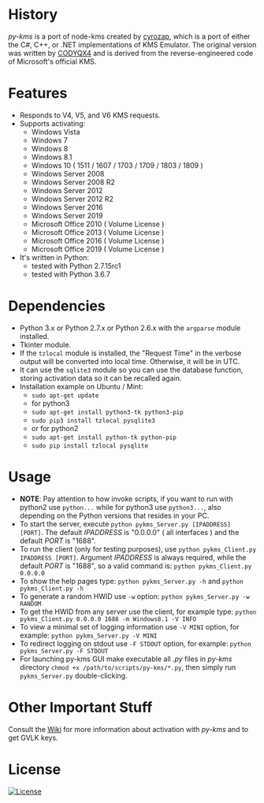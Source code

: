 # History
_py-kms_ is a port of node-kms created by [cyrozap](http://forums.mydigitallife.info/members/183074-markedsword), which is a port of either the C#, C++, or .NET implementations of KMS Emulator. The original version was written by [CODYQX4](http://forums.mydigitallife.info/members/89933-CODYQX4) and is derived from the reverse-engineered code of Microsoft's official KMS.

# Features
- Responds to V4, V5, and V6 KMS requests.
- Supports activating:
	- Windows Vista 
	- Windows 7 
	- Windows 8
	- Windows 8.1
	- Windows 10 ( 1511 / 1607 / 1703 / 1709 / 1803 / 1809 )
	- Windows Server 2008
	- Windows Server 2008 R2
	- Windows Server 2012
	- Windows Server 2012 R2
	- Windows Server 2016
	- Windows Server 2019
	- Microsoft Office 2010 ( Volume License )
	- Microsoft Office 2013 ( Volume License )
	- Microsoft Office 2016 ( Volume License )
	- Microsoft Office 2019 ( Volume License )
- It's written in Python:
	- tested with Python 2.7.15rc1 
	- tested with Python 3.6.7

# Dependencies
- Python 3.x or Python 2.7.x or Python 2.6.x with the ```argparse``` module installed.
- Tkinter module.
- If the ```tzlocal``` module is installed, the "Request Time" in the verbose output will be converted into local time. Otherwise, it will be in UTC.
- It can use the ```sqlite3``` module so you can use the database function, storing activation data so it can be recalled again. 
- Installation example on Ubuntu / Mint:
    - ```sudo apt-get update```
    - for python3
    - ```sudo apt-get install python3-tk python3-pip```
    - ```sudo pip3 install tzlocal pysqlite3```
    - or for python2
    - ```sudo apt-get install python-tk python-pip```
    - ```sudo pip install tzlocal pysqlite```
       
# Usage
- __NOTE__: Pay attention to how invoke scripts, if you want to run with python2 use ```python...``` while for python3 use ```python3...```, also depending on the Python versions that resides in your PC.
- To start the server, execute ```python pykms_Server.py [IPADDRESS] [PORT]```.
  The default _IPADDRESS_ is "0.0.0.0" ( all interfaces ) and the default _PORT_ is "1688".
- To run the client (only for testing purposes), use ```python pykms_Client.py IPADDRESS [PORT]```. 
Argument _IPADDRESS_ is always required, while the default _PORT_ is "1688", so a valid command is: ```python pykms_Client.py 0.0.0.0```
- To show the help pages type: ```python pykms_Server.py -h``` and ```python pykms_Client.py -h```
- To generate a random HWID use ```-w``` option: ```python pykms_Server.py -w RANDOM```
- To get the HWID from any server use the client, for example type: ```python pykms_Client.py 0.0.0.0 1688 -m Windows8.1 -V INFO```
- To view a minimal set of logging information use ```-V MINI``` option, for example: ```python pykms_Server.py -V MINI```
- To redirect logging on stdout use ```-F STDOUT``` option, for example: ```python pykms_Server.py -F STDOUT```
- For launching py-kms GUI make executable all _.py_ files in _py-kms_ directory ```chmod +x /path/to/scripts/py-kms/*.py```, then simply run ```pykms_Server.py``` double-clicking.

# Other Important Stuff
Consult the [Wiki](https://github.com/SystemRage/py-kms/wiki) for more information about activation with _py-kms_ and to get GVLK keys.

# License
   [![License](https://img.shields.io/badge/license-unlicense-lightgray.svg)](https://github.com/SystemRage/py-kms/blob/master/LICENSE)
